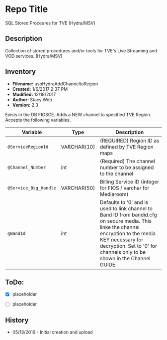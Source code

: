 # Repo Title
SQL Stored Proceures for TVE (Hydra/MSV)

## Description
Collection of stored procedures and/or tools for TVE's Live Streaming and VOD services. (Hydra/MSV)


## Inventory


* __Filename:__	uspHydraAddChanneltoRegion
* __Created:__		1/6/2017 2:37 PM
* __Modified:__	12/18/2017
* __Author:__		Stacy Web
* __Version:__		2.3


Exists in the DB FIOSCE. Adds a NEW channel to specified TVE Region. Accepts the following variables.

| Variable | Type | Description |
| --- | --- | --- |
| `@ServiceRegionId` | VARCHAR(10) | (REQUIRED) Region ID as defined by TVE Region maps |
| `@Channel_Number` | int | (Required) The channel number to be assigned to the channel |
| `@Service_Bsg_Handle` | VARCHAR(50) | Billing Service ID (integer for FIOS / varchar for Mediaroom) |
| `@BandId` | int | Defaults to '0' and is used to link channel to Band ID from bandid.cfg on secure media. This linke the channel encryption to the media KEY necessary for decryption. Set to '0' for channels only to be shown in the Channel GUIDE.|



## ToDo:
- [X] placeholder
- [ ] placeholder


## History

* 05/13/2019 - Initial creation and upload
